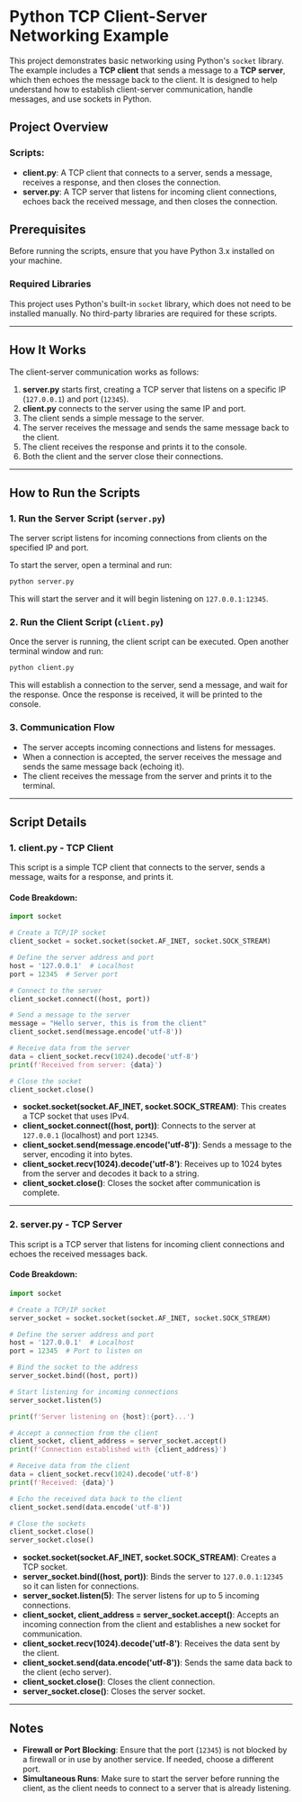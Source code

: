 # Python TCP Client-Server Networking Example

This project demonstrates basic networking using Python's `socket` library. The example includes a **TCP client** that sends a message to a **TCP server**, which then echoes the message back to the client. It is designed to help understand how to establish client-server communication, handle messages, and use sockets in Python.

## Project Overview

### Scripts:

- **client.py**: A TCP client that connects to a server, sends a message, receives a response, and then closes the connection.
- **server.py**: A TCP server that listens for incoming client connections, echoes back the received message, and then closes the connection.

## Prerequisites

Before running the scripts, ensure that you have Python 3.x installed on your machine.

### Required Libraries

This project uses Python's built-in `socket` library, which does not need to be installed manually. No third-party libraries are required for these scripts.

---

## How It Works

The client-server communication works as follows:

1. **server.py** starts first, creating a TCP server that listens on a specific IP (`127.0.0.1`) and port (`12345`).
2. **client.py** connects to the server using the same IP and port.
3. The client sends a simple message to the server.
4. The server receives the message and sends the same message back to the client.
5. The client receives the response and prints it to the console.
6. Both the client and the server close their connections.

---

## How to Run the Scripts

### 1. Run the Server Script (`server.py`)

The server script listens for incoming connections from clients on the specified IP and port.

To start the server, open a terminal and run:

```bash
python server.py
```

This will start the server and it will begin listening on `127.0.0.1:12345`.

### 2. Run the Client Script (`client.py`)

Once the server is running, the client script can be executed. Open another terminal window and run:

```bash
python client.py
```

This will establish a connection to the server, send a message, and wait for the response. Once the response is received, it will be printed to the console.

### 3. Communication Flow

- The server accepts incoming connections and listens for messages.
- When a connection is accepted, the server receives the message and sends the same message back (echoing it).
- The client receives the message from the server and prints it to the terminal.

---

## Script Details

### 1. **client.py** - TCP Client

This script is a simple TCP client that connects to the server, sends a message, waits for a response, and prints it.

#### Code Breakdown:

```python
import socket

# Create a TCP/IP socket
client_socket = socket.socket(socket.AF_INET, socket.SOCK_STREAM)

# Define the server address and port
host = '127.0.0.1'  # Localhost
port = 12345  # Server port

# Connect to the server
client_socket.connect((host, port))

# Send a message to the server
message = "Hello server, this is from the client"
client_socket.send(message.encode('utf-8'))

# Receive data from the server
data = client_socket.recv(1024).decode('utf-8')
print(f'Received from server: {data}')

# Close the socket
client_socket.close()
```

- **socket.socket(socket.AF_INET, socket.SOCK_STREAM)**: This creates a TCP socket that uses IPv4.
- **client_socket.connect((host, port))**: Connects to the server at `127.0.0.1` (localhost) and port `12345`.
- **client_socket.send(message.encode('utf-8'))**: Sends a message to the server, encoding it into bytes.
- **client_socket.recv(1024).decode('utf-8')**: Receives up to 1024 bytes from the server and decodes it back to a string.
- **client_socket.close()**: Closes the socket after communication is complete.

---

### 2. **server.py** - TCP Server

This script is a TCP server that listens for incoming client connections and echoes the received messages back.

#### Code Breakdown:

```python
import socket

# Create a TCP/IP socket
server_socket = socket.socket(socket.AF_INET, socket.SOCK_STREAM)

# Define the server address and port
host = '127.0.0.1'  # Localhost
port = 12345  # Port to listen on

# Bind the socket to the address
server_socket.bind((host, port))

# Start listening for incoming connections
server_socket.listen(5)

print(f'Server listening on {host}:{port}...')

# Accept a connection from the client
client_socket, client_address = server_socket.accept()
print(f'Connection established with {client_address}')

# Receive data from the client
data = client_socket.recv(1024).decode('utf-8')
print(f'Received: {data}')

# Echo the received data back to the client
client_socket.send(data.encode('utf-8'))

# Close the sockets
client_socket.close()
server_socket.close()
```

- **socket.socket(socket.AF_INET, socket.SOCK_STREAM)**: Creates a TCP socket.
- **server_socket.bind((host, port))**: Binds the server to `127.0.0.1:12345` so it can listen for connections.
- **server_socket.listen(5)**: The server listens for up to 5 incoming connections.
- **client_socket, client_address = server_socket.accept()**: Accepts an incoming connection from the client and establishes a new socket for communication.
- **client_socket.recv(1024).decode('utf-8')**: Receives the data sent by the client.
- **client_socket.send(data.encode('utf-8'))**: Sends the same data back to the client (echo server).
- **client_socket.close()**: Closes the client connection.
- **server_socket.close()**: Closes the server socket.

---

## Notes

- **Firewall or Port Blocking**: Ensure that the port (`12345`) is not blocked by a firewall or in use by another service. If needed, choose a different port.
- **Simultaneous Runs**: Make sure to start the server before running the client, as the client needs to connect to a server that is already listening.
